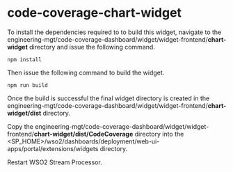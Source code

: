 # code-coverage-chart-widget 

To install the dependencies required to to build this widget, navigate to the engineering-mgt/code-coverage-dashboard/widget/widget-frontend/**chart-widget** directory and issue the following command.
```
npm install
```

Then issue the following command to build the widget.
```
npm run build
```

Once the build is successful the final widget directory is created in the engineering-mgt/code-coverage-dashboard/widget/widget-frontend/**chart-widget/dist** directory. 

Copy the engineering-mgt/code-coverage-dashboard/widget/widget-frontend/**chart-widget/dist/CodeCoverage** directory into the <SP_HOME>/wso2/dashboards/deployment/web-ui-apps/portal/extensions/widgets directory.

Restart WSO2 Stream Processor.